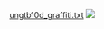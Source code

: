 [ungtb10d_graffiti.txt](../ungtb10d_graffiti.txt)
![](https://user-images.githubusercontent.com/114263485/201798135-8824313b-ba74-462b-b34c-109a622606cf.png)

